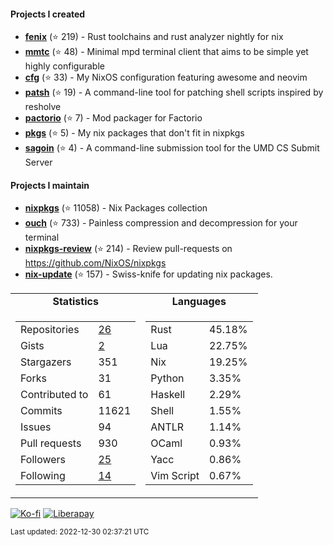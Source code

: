 #### Projects I created

- [**fenix**](https://github.com/nix-community/fenix) (⭐ 219) - Rust toolchains and rust analyzer nightly for nix
- [**mmtc**](https://github.com/figsoda/mmtc) (⭐ 48) - Minimal mpd terminal client that aims to be simple yet highly configurable
- [**cfg**](https://github.com/figsoda/cfg) (⭐ 33) - My NixOS configuration featuring awesome and neovim
- [**patsh**](https://github.com/nix-community/patsh) (⭐ 19) - A command-line tool for patching shell scripts inspired by resholve
- [**pactorio**](https://github.com/figsoda/pactorio) (⭐ 7) - Mod packager for Factorio
- [**pkgs**](https://github.com/figsoda/pkgs) (⭐ 5) - My nix packages that don't fit in nixpkgs
- [**sagoin**](https://github.com/figsoda/sagoin) (⭐ 4) - A command-line submission tool for the UMD CS Submit Server

#### Projects I maintain

- [**nixpkgs**](https://github.com/nixos/nixpkgs) (⭐ 11058) - Nix Packages collection
- [**ouch**](https://github.com/ouch-org/ouch) (⭐ 733) - Painless compression and decompression for your terminal
- [**nixpkgs-review**](https://github.com/mic92/nixpkgs-review) (⭐ 214) - Review pull-requests on https://github.com/NixOS/nixpkgs
- [**nix-update**](https://github.com/mic92/nix-update) (⭐ 157) - Swiss-knife for updating nix packages.

<table>
  <tr align="center">
    <td><b>Statistics</b></td>
    <td><b>Languages</b></td>
  </tr>
  <tr valign="top">
    <td><table>
      <tr>
        <td>Repositories</td>
        <td><a href="https://github.com/figsoda?tab=repositories">
          26
        </a></td>
      </tr>
      <tr>
        <td>Gists</td>
        <td><a href="https://gist.github.com/figsoda">
          2
        </a></td>
      </tr>
      <tr>
        <td>Stargazers</td>
        <td>351</td>
      </tr>
      <tr>
        <td>Forks</td>
        <td>31</td>
      </tr>
      <tr>
        <td>Contributed to</td>
        <td>61</td>
      </tr>
      <tr>
        <td>Commits</td>
        <td>11621</td>
      </tr>
      <tr>
        <td>Issues</td>
        <td>94</td>
      </tr>
      <tr>
        <td>Pull requests</td>
        <td>930</td>
      </tr>
      <tr>
        <td>Followers</td>
        <td><a href="https://github.com/figsoda?tab=followers">
          25
        </a></td>
      </tr>
      <tr>
        <td>Following</td>
        <td><a href="https://github.com/figsoda?tab=following">
          14
        </a></td>
      </tr>
    </table></td>
    <td><table><tr><td>Rust</td><td>45.18%</td></tr><tr><td>Lua</td><td>22.75%</td></tr><tr><td>Nix</td><td>19.25%</td></tr><tr><td>Python</td><td>3.35%</td></tr><tr><td>Haskell</td><td>2.29%</td></tr><tr><td>Shell</td><td>1.55%</td></tr><tr><td>ANTLR</td><td>1.14%</td></tr><tr><td>OCaml</td><td>0.93%</td></tr><tr><td>Yacc</td><td>0.86%</td></tr><tr><td>Vim Script</td><td>0.67%</td></tr></table></td>
  </tr>
</table>

[![Ko-fi](https://img.shields.io/badge/Ko--fi-figsoda-ff5e5b?style=flat-square&logo=ko-fi)](https://ko-fi.com/figsoda)
[![Liberapay](https://img.shields.io/badge/Liberapay-figsoda-f6c915?style=flat-square&logo=liberapay)](https://liberapay.com/figsoda)

<sub>Last updated: 2022-12-30 02:37:21 UTC</sub>
